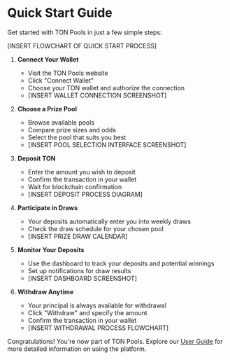 # Quick Start Guide

Get started with TON Pools in just a few simple steps:

[INSERT FLOWCHART OF QUICK START PROCESS]

1. **Connect Your Wallet**
   - Visit the TON Pools website
   - Click "Connect Wallet"
   - Choose your TON wallet and authorize the connection
   - [INSERT WALLET CONNECTION SCREENSHOT]

2. **Choose a Prize Pool**
   - Browse available pools
   - Compare prize sizes and odds
   - Select the pool that suits you best
   - [INSERT POOL SELECTION INTERFACE SCREENSHOT]

3. **Deposit TON**
   - Enter the amount you wish to deposit
   - Confirm the transaction in your wallet
   - Wait for blockchain confirmation
   - [INSERT DEPOSIT PROCESS DIAGRAM]

4. **Participate in Draws**
   - Your deposits automatically enter you into weekly draws
   - Check the draw schedule for your chosen pool
   - [INSERT PRIZE DRAW CALENDAR]

5. **Monitor Your Deposits**
   - Use the dashboard to track your deposits and potential winnings
   - Set up notifications for draw results
   - [INSERT DASHBOARD SCREENSHOT]

6. **Withdraw Anytime**
   - Your principal is always available for withdrawal
   - Click "Withdraw" and specify the amount
   - Confirm the transaction in your wallet
   - [INSERT WITHDRAWAL PROCESS FLOWCHART]

Congratulations! You're now part of TON Pools. Explore our [User Guide](../user-guide/creating-an-account.md) for more detailed information on using the platform.